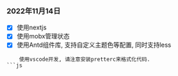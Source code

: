 ### 2022年11月14日
- [x] 使用nextjs
- [x] 使用mobx管理状态
- [x] 使用Antd组件库, 支持自定义主题色等配置, 同时支持less

```
    使用vscode开发, 请注意安装pretterc来格式化代码.
```js